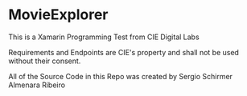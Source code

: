 # MovieExplorer
This is a Xamarin Programming Test from CIE Digital Labs

Requirements and Endpoints are CIE's property and shall not be used without their consent.

All of the Source Code in this Repo was created by Sergio Schirmer Almenara Ribeiro

